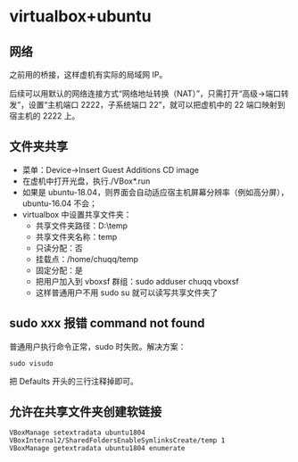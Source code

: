 # virtualbox+ubuntu

## 网络

之前用的桥接，这样虚机有实际的局域网 IP。

后续可以用默认的网络连接方式“网络地址转换（NAT）”，只需打开“高级->端口转发”，设置“主机端口 2222，子系统端口 22”，就可以把虚机中的 22 端口映射到宿主机的 2222 上。

## 文件夹共享

- 菜单：Device->Insert Guest Additions CD image
- 在虚机中打开光盘，执行./VBox\*.run
- 如果是 ubuntu-18.04，则界面会自动适应宿主机屏幕分辨率（例如高分屏），ubuntu-16.04 不会；
- virtualbox 中设置共享文件夹：
  - 共享文件夹路径：D:\temp
  - 共享文件夹名称：temp
  - 只读分配：否
  - 挂载点：/home/chuqq/temp
  - 固定分配：是
  - 把用户加入到 vboxsf 群组：sudo adduser chuqq vboxsf
  - 这样普通用户不用 sudo su 就可以读写共享文件夹了

## sudo xxx 报错 command not found

普通用户执行命令正常，sudo 时失败。解决方案：

```
sudo visudo
```

把 Defaults 开头的三行注释掉即可。

## 允许在共享文件夹创建软链接

```
VBoxManage setextradata ubuntu1804 VBoxInternal2/SharedFoldersEnableSymlinksCreate/temp 1
VBoxManage getextradata ubuntu1804 enumerate
```
